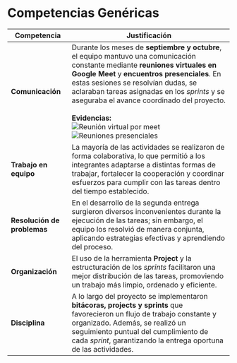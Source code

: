 # Competencias Genéricas 

| **Competencia** | **Justificación** |
|------------------|----------------------------------|
| **Comunicación** | Durante los meses de **septiembre y octubre**, el equipo mantuvo una comunicación constante mediante **reuniones virtuales en Google Meet** y **encuentros presenciales**. En estas sesiones se resolvían dudas, se aclaraban tareas asignadas en los *sprints* y se aseguraba el avance coordinado del proyecto. <br><br> **Evidencias:** <br> ![Reunión virtual por meet](https://i.ibb.co/fddTjQ18/imagen-2025-10-30-111600485.png) <br> ![Reuniones presenciales](https://i.ibb.co/HTQYxDkW/imagen-2025-10-30-111817116.png)
| **Trabajo en equipo** | La mayoría de las actividades se realizaron de forma colaborativa, lo que permitió a los integrantes adaptarse a distintas formas de trabajar, fortalecer la cooperación y coordinar esfuerzos para cumplir con las tareas dentro del tiempo establecido. |
| **Resolución de problemas** | En el desarrollo de la segunda entrega surgieron diversos inconvenientes durante la ejecución de las tareas; sin embargo, el equipo los resolvió de manera conjunta, aplicando estrategias efectivas y aprendiendo del proceso. |
| **Organización** | El uso de la herramienta **Project** y la estructuración de los *sprints* facilitaron una mejor distribución de las tareas, promoviendo un trabajo más limpio, ordenado y eficiente. |
| **Disciplina** | A lo largo del proyecto se implementaron **bitácoras, projects y sprints** que favorecieron un flujo de trabajo constante y organizado. Además, se realizó un seguimiento puntual del cumplimiento de cada *sprint*, garantizando la entrega oportuna de las actividades. |
